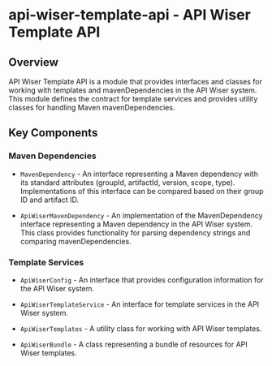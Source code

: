 # api-wiser-template-api - API Wiser Template API

## Overview

API Wiser Template API is a module that provides interfaces and classes for working with templates and mavenDependencies in the API Wiser system.
This module defines the contract for template services and provides utility classes for handling Maven mavenDependencies.

## Key Components

### Maven Dependencies

* `MavenDependency` - An interface representing a Maven dependency with its standard attributes (groupId, artifactId, version, scope, type). Implementations of this interface can be compared based on their group ID and artifact ID.

* `ApiWiserMavenDependency` - An implementation of the MavenDependency interface representing a Maven dependency in the API Wiser system. This class provides functionality for parsing dependency strings and comparing mavenDependencies.

### Template Services

* `ApiWiserConfig` - An interface that provides configuration information for the API Wiser system.

* `ApiWiserTemplateService` - An interface for template services in the API Wiser system.

* `ApiWiserTemplates` - A utility class for working with API Wiser templates.

* `ApiWiserBundle` - A class representing a bundle of resources for API Wiser templates.